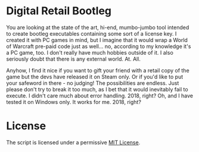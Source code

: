 # Digital Retail Bootleg
You are looking at the state of the art, hi-end, mumbo-jumbo tool intended to create bootleg executables containing some sort of a license key. I created it with PC games in mind, but I imagine that it would wrap a World of Warcraft pre-paid code just as well... no, according to my knowledge it's a PC game, too. I don't really have much hobbies outside of it. I also seriously doubt that there is any external world. At. All. 

Anyhow, I find it nice if you want to gift your friend with a retail copy of the game but the devs have released it on Steam only. Or if you'd like to put your safeword in there - no judging! The possibilities are endless. Just please don't try to break it too much, as I bet that it would inevitably fail to execute. I didn't care much about error handling. 2018, right? Oh, and I have tested it on Windows only. It works for me. 2018, right?

# License
The script is licensed under a permissive [MIT License](https://github.com/izdwuut/digital-retail-bootleg/blob/master/LICENSE).
